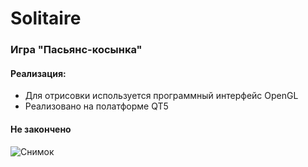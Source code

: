 # Solitaire
### Игра "Пасьянс-косынка"
#### Реализация:
- Для отрисовки используется программный интерфейс OpenGL
- Реализовано на полатформе QT5
#### Не закончено
![Снимок](https://user-images.githubusercontent.com/69618032/207138152-5277a24d-cb32-489d-af9a-076ae3ccb324.JPG)
